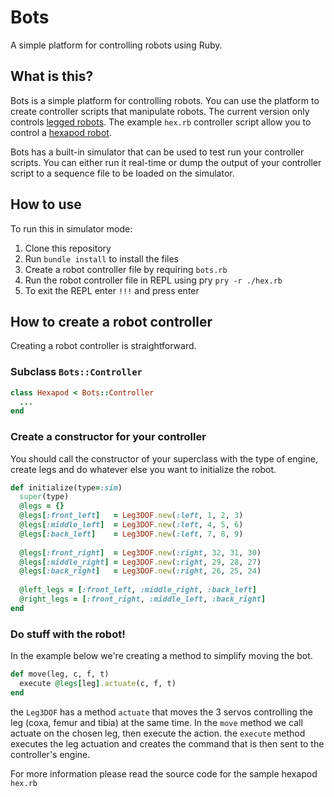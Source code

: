 # Bots

A simple platform for controlling robots using Ruby.

## What is this?

Bots is a simple platform for controlling robots. You can use the platform to create controller scripts that manipulate robots. The current version only controls [legged robots](http://en.wikipedia.org/wiki/Legged_robot). The example `hex.rb` controller script allow you to control a [hexapod robot](http://en.wikipedia.org/wiki/Hexapod_(robotics)).

Bots has a built-in simulator that can be used to test run your controller scripts. You can either run it real-time or dump the output of your controller script to a sequence file to be loaded on the simulator.

## How to use

To run this in simulator mode:

1. Clone this repository
2. Run `bundle install` to install the files
3. Create a robot controller file by requiring `bots.rb`
4. Run the robot controller file in REPL using pry `pry -r ./hex.rb`
5. To exit the REPL enter `!!!` and press enter


## How to create a robot controller 

Creating a robot controller is straightforward.

### Subclass `Bots::Controller` 

```ruby
class Hexapod < Bots::Controller 
  ...
end
```

### Create a constructor for your controller

You should call the constructor of your superclass with the type of engine, create legs and do whatever else you want to initialize the robot.

```ruby
def initialize(type=:sim)
  super(type)
  @legs = {}
  @legs[:front_left]   = Leg3DOF.new(:left, 1, 2, 3)
  @legs[:middle_left]  = Leg3DOF.new(:left, 4, 5, 6)
  @legs[:back_left]    = Leg3DOF.new(:left, 7, 8, 9)
    
  @legs[:front_right]  = Leg3DOF.new(:right, 32, 31, 30)
  @legs[:middle_right] = Leg3DOF.new(:right, 29, 28, 27)
  @legs[:back_right]   = Leg3DOF.new(:right, 26, 25, 24)
              
  @left_legs = [:front_left, :middle_right, :back_left]
  @right_legs = [:front_right, :middle_left, :back_right]      
end
```

### Do stuff with the robot!

In the example below we're creating a method to simplify moving the bot.

```ruby
def move(leg, c, f, t)
  execute @legs[leg].actuate(c, f, t)
end
```

the `Leg3DOF` has a method `actuate` that moves the 3 servos controlling the leg (coxa, femur and tibia) at the same time. In the `move` method we call actuate on the chosen leg, then execute the action. the `execute` method executes the leg actuation and creates the command that is then sent to the controller's engine.


For more information please read the source code for the sample hexapod `hex.rb`